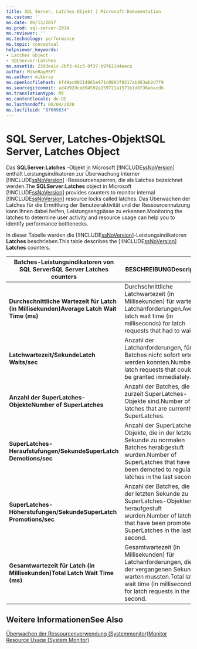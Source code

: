 ```yaml
---
title: SQL Server, Latches-Objekt | Microsoft-Dokumentation
ms.custom: ''
ms.date: 06/13/2017
ms.prod: sql-server-2014
ms.reviewer: ''
ms.technology: performance
ms.topic: conceptual
helpviewer_keywords:
- Latches object
- SQLServer:Latches
ms.assetid: 2393ea1c-2bf3-41c3-9f37-b9761144eeca
author: MikeRayMSFT
ms.author: mikeray
ms.openlocfilehash: 6f49ac00114065e971c0893f9217ab883eb2d7f9
ms.sourcegitcommit: ad4d92dce894592a259721a1571b1d8736abacdb
ms.translationtype: MT
ms.contentlocale: de-DE
ms.lasthandoff: 08/04/2020
ms.locfileid: "87609834"
---
```

# <a name="sql-server-latches-object"></a><span data-ttu-id="ff35f-102">SQL Server, Latches-Objekt</span><span class="sxs-lookup"><span data-stu-id="ff35f-102">SQL Server, Latches Object</span></span>
  <span data-ttu-id="ff35f-103">Das **SQLServer:Latches** -Objekt in Microsoft [!INCLUDE[ssNoVersion](../../includes/ssnoversion-md.md)] enthält Leistungsindikatoren zur Überwachung interner [!INCLUDE[ssNoVersion](../../includes/ssnoversion-md.md)] -Ressourcensperren, die als Latches bezeichnet werden.</span><span class="sxs-lookup"><span data-stu-id="ff35f-103">The **SQLServer:Latches** object in Microsoft [!INCLUDE[ssNoVersion](../../includes/ssnoversion-md.md)] provides counters to monitor internal [!INCLUDE[ssNoVersion](../../includes/ssnoversion-md.md)] resource locks called latches.</span></span> <span data-ttu-id="ff35f-104">Das Überwachen der Latches für die Ermittlung der Benutzeraktivität und der Ressourcennutzung kann Ihnen dabei helfen, Leistungsengpässe zu erkennen.</span><span class="sxs-lookup"><span data-stu-id="ff35f-104">Monitoring the latches to determine user activity and resource usage can help you to identify performance bottlenecks.</span></span>  
  
 <span data-ttu-id="ff35f-105">In dieser Tabelle werden die [!INCLUDE[ssNoVersion](../../includes/ssnoversion-md.md)]-Leistungsindikatoren **Latches** beschrieben.</span><span class="sxs-lookup"><span data-stu-id="ff35f-105">This table describes the [!INCLUDE[ssNoVersion](../../includes/ssnoversion-md.md)] **Latches** counters.</span></span>  
  
|<span data-ttu-id="ff35f-106">Batches-Leistungsindikatoren von SQL Server</span><span class="sxs-lookup"><span data-stu-id="ff35f-106">SQL Server Latches counters</span></span>|<span data-ttu-id="ff35f-107">BESCHREIBUNG</span><span class="sxs-lookup"><span data-stu-id="ff35f-107">Description</span></span>|  
|---------------------------------|-----------------|  
|<span data-ttu-id="ff35f-108">**Durchschnittliche Wartezeit für Latch (in Millisekunden)**</span><span class="sxs-lookup"><span data-stu-id="ff35f-108">**Average Latch Wait Time (ms)**</span></span>|<span data-ttu-id="ff35f-109">Durchschnittliche Latchwartezeit (in Millisekunden) für wartende Latchanforderungen.</span><span class="sxs-lookup"><span data-stu-id="ff35f-109">Average latch wait time (in milliseconds) for latch requests that had to wait.</span></span>|  
|<span data-ttu-id="ff35f-110">**Latchwartezeit/Sekunde**</span><span class="sxs-lookup"><span data-stu-id="ff35f-110">**Latch Waits/sec**</span></span>|<span data-ttu-id="ff35f-111">Anzahl der Latchanforderungen, für die Batches nicht sofort erteilt werden konnten.</span><span class="sxs-lookup"><span data-stu-id="ff35f-111">Number of latch requests that could not be granted immediately.</span></span>|  
|<span data-ttu-id="ff35f-112">**Anzahl der SuperLatches-Objekte**</span><span class="sxs-lookup"><span data-stu-id="ff35f-112">**Number of SuperLatches**</span></span>|<span data-ttu-id="ff35f-113">Anzahl der Batches, die zurzeit SuperLatches-Objekte sind.</span><span class="sxs-lookup"><span data-stu-id="ff35f-113">Number of latches that are currently SuperLatches.</span></span>|  
|<span data-ttu-id="ff35f-114">**SuperLatches-Heraufstufungen/Sekunde**</span><span class="sxs-lookup"><span data-stu-id="ff35f-114">**SuperLatch Demotions/sec**</span></span>|<span data-ttu-id="ff35f-115">Anzahl der SuperLatches-Objekte, die in der letzten Sekunde zu normalen Batches herabgestuft wurden.</span><span class="sxs-lookup"><span data-stu-id="ff35f-115">Number of SuperLatches that have been demoted to regular latches in the last second.</span></span>|  
|<span data-ttu-id="ff35f-116">**SuperLatches-Höherstufungen/Sekunde**</span><span class="sxs-lookup"><span data-stu-id="ff35f-116">**SuperLatch Promotions/sec**</span></span>|<span data-ttu-id="ff35f-117">Anzahl der Batches, die in der letzten Sekunde zu SuperLatches-Objekten heraufgestuft wurden.</span><span class="sxs-lookup"><span data-stu-id="ff35f-117">Number of latches that have been promoted to SuperLatches in the last second.</span></span>|  
|<span data-ttu-id="ff35f-118">**Gesamtwartezeit für Latch (in Millisekunden)**</span><span class="sxs-lookup"><span data-stu-id="ff35f-118">**Total Latch Wait Time (ms)**</span></span>|<span data-ttu-id="ff35f-119">Gesamtwartezeit (in Millisekunden) für Latchanforderungen, die in der vergangenen Sekunde warten mussten.</span><span class="sxs-lookup"><span data-stu-id="ff35f-119">Total latch wait time (in milliseconds) for latch requests in the last second.</span></span>|  
  
## <a name="see-also"></a><span data-ttu-id="ff35f-120">Weitere Informationen</span><span class="sxs-lookup"><span data-stu-id="ff35f-120">See Also</span></span>  
 [<span data-ttu-id="ff35f-121">Überwachen der Ressourcenverwendung &#40;Systemmonitor&#41;</span><span class="sxs-lookup"><span data-stu-id="ff35f-121">Monitor Resource Usage &#40;System Monitor&#41;</span></span>](monitor-resource-usage-system-monitor.md)  
  
  
